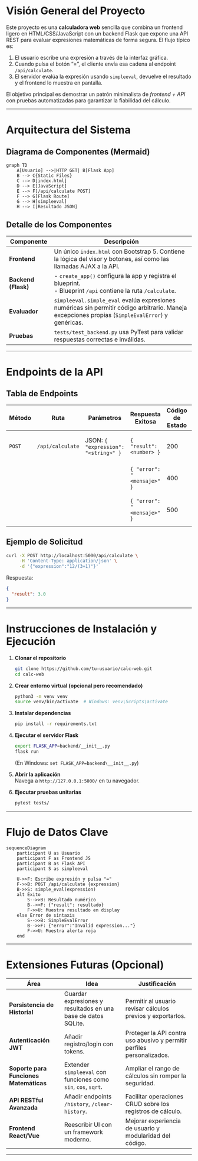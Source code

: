 # Visión General del Proyecto

Este proyecto es una **calculadora web** sencilla que combina un frontend ligero en HTML/CSS/JavaScript con un backend Flask que expone una API REST para evaluar expresiones matemáticas de forma segura. El flujo típico es:

1. El usuario escribe una expresión a través de la interfaz gráfica.
2. Cuando pulsa el botón “=”, el cliente envía esa cadena al endpoint `/api/calculate`.
3. El servidor evalúa la expresión usando `simpleeval`, devuelve el resultado y el frontend lo muestra en pantalla.

El objetivo principal es demostrar un patrón minimalista de *frontend + API* con pruebas automatizadas para garantizar la fiabilidad del cálculo.

---

# Arquitectura del Sistema

## Diagrama de Componentes (Mermaid)

```mermaid
graph TD
    A[Usuario] -->|HTTP GET| B[Flask App]
    B --> C{Static Files}
    C --> D[index.html]
    D --> E[JavaScript]
    E --> F[/api/calculate POST]
    F --> G[Flask Route]
    G --> H[simpleeval]
    H --> I[Resultado JSON]
```

## Detalle de los Componentes

| Componente | Descripción |
|------------|-------------|
| **Frontend** | Un único `index.html` con Bootstrap 5. Contiene la lógica del visor y botones, así como las llamadas AJAX a la API. |
| **Backend (Flask)** | - `create_app()` configura la app y registra el blueprint.<br>- Blueprint `/api` contiene la ruta `/calculate`. |
| **Evaluador** | `simpleeval.simple_eval` evalúa expresiones numéricas sin permitir código arbitrario. Maneja excepciones propias (`SimpleEvalError`) y genéricas. |
| **Pruebas** | `tests/test_backend.py` usa PyTest para validar respuestas correctas e inválidas. |

---

# Endpoints de la API

## Tabla de Endpoints

| Método | Ruta | Parámetros | Respuesta Exitosa | Código de Estado | Descripción |
|--------|------|------------|-------------------|------------------|-------------|
| `POST` | `/api/calculate` | JSON: `{ "expression": "<string>" }` | `{ "result": <number> }` | 200 | Evalúa la expresión y devuelve el resultado. |
|        |      |            | `{ "error": "<mensaje>" }` | 400 | Expresión inválida o tipo incorrecto. |
|        |      |            | `{ "error": "<mensaje>" }` | 500 | Error inesperado durante la evaluación. |

## Ejemplo de Solicitud

```bash
curl -X POST http://localhost:5000/api/calculate \
     -H 'Content-Type: application/json' \
     -d '{"expression":"12/(3+1)"}'
```

Respuesta:

```json
{
  "result": 3.0
}
```

---

# Instrucciones de Instalación y Ejecución

1. **Clonar el repositorio**  
   ```bash
   git clone https://github.com/tu-usuario/calc-web.git
   cd calc-web
   ```

2. **Crear entorno virtual (opcional pero recomendado)**  
   ```bash
   python3 -m venv venv
   source venv/bin/activate  # Windows: venv\Scripts\activate
   ```

3. **Instalar dependencias**  
   ```bash
   pip install -r requirements.txt
   ```

4. **Ejecutar el servidor Flask**  
   ```bash
   export FLASK_APP=backend/__init__.py
   flask run
   ```
   (En Windows: `set FLASK_APP=backend\__init__.py`)

5. **Abrir la aplicación**  
   Navega a `http://127.0.0.1:5000/` en tu navegador.

6. **Ejecutar pruebas unitarias**  
   ```bash
   pytest tests/
   ```

---

# Flujo de Datos Clave

```mermaid
sequenceDiagram
    participant U as Usuario
    participant F as Frontend JS
    participant B as Flask API
    participant S as simpleeval

    U->>F: Escribe expresión y pulsa "="
    F->>B: POST /api/calculate {expression}
    B->>S: simple_eval(expression)
    alt Éxito
        S-->>B: Resultado numérico
        B-->>F: {"result": resultado}
        F->>U: Muestra resultado en display
    else Error de sintaxis
        S-->>B: SimpleEvalError
        B-->>F: {"error":"Invalid expression..."}
        F->>U: Muestra alerta roja
    end
```

---

# Extensiones Futuras (Opcional)

| Área | Idea | Justificación |
|------|------|---------------|
| **Persistencia de Historial** | Guardar expresiones y resultados en una base de datos SQLite. | Permitir al usuario revisar cálculos previos y exportarlos. |
| **Autenticación JWT** | Añadir registro/login con tokens. | Proteger la API contra uso abusivo y permitir perfiles personalizados. |
| **Soporte para Funciones Matemáticas** | Extender `simpleeval` con funciones como `sin`, `cos`, `sqrt`. | Ampliar el rango de cálculos sin romper la seguridad. |
| **API RESTful Avanzada** | Añadir endpoints `/history`, `/clear-history`. | Facilitar operaciones CRUD sobre los registros de cálculo. |
| **Frontend React/Vue** | Reescribir UI con un framework moderno. | Mejorar experiencia de usuario y modularidad del código. |

---